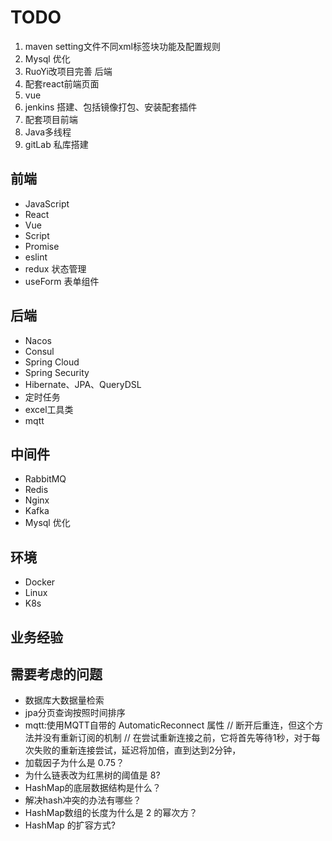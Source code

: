 # TODO

1. maven setting文件不同xml标签块功能及配置规则
2. Mysql 优化
3. RuoYi改项目完善 后端
4. 配套react前端页面
5. vue
6. jenkins 搭建、包括镜像打包、安装配套插件
7. 配套项目前端
8. Java多线程
9. gitLab 私库搭建

## 前端

* JavaScript
* React
* Vue
* Script
* Promise
* eslint
* redux 状态管理
* useForm 表单组件

## 后端

* Nacos
* Consul
* Spring Cloud
* Spring Security
* Hibernate、JPA、QueryDSL
* 定时任务
* excel工具类
* mqtt

## 中间件

* RabbitMQ
* Redis
* Nginx
* Kafka
* Mysql 优化

## 环境

* Docker
* Linux
* K8s

## 业务经验

## 需要考虑的问题

* 数据库大数据量检索
* jpa分页查询按照时间排序
* mqtt:使用MQTT自带的 AutomaticReconnect 属性 // 断开后重连，但这个方法并没有重新订阅的机制 // 在尝试重新连接之前，它将首先等待1秒，对于每次失败的重新连接尝试，延迟将加倍，直到达到2分钟，
* 加载因子为什么是 0.75？
* 为什么链表改为红黑树的阈值是 8?
* HashMap的底层数据结构是什么？
* 解决hash冲突的办法有哪些？
* HashMap数组的长度为什么是 2 的幂次方？
* HashMap 的扩容方式?
